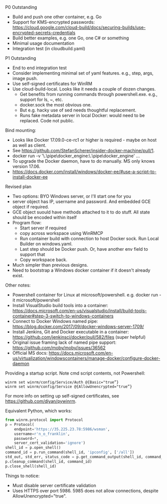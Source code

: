 P0 Outstanding
* Build and push one other container, e.g. Go
* Support for KMS-encrypted passwords: https://cloud.google.com/cloud-build/docs/securing-builds/use-encrypted-secrets-credentials
* Build better examples, e.g. one Go, one C# or something
* Minimal usage documentation
* Integration test (in cloudbuild.yaml)

P1 Outstanding

* End to end integration test
* Consider implementing minimal set of yaml features.  e.g., step, args, image push.
* Use self-signed certificates for WinRM
* Use cloud-build-local.  Looks like it needs a couple of dozen changes.
    - Get benefits from running commands through powershell.exe.  e.g., support for ls, ~, etc.
    - docker.sock the most obvious one.
    - But e.g. hacky use of sed needs thoughtful replacement.
    - Runs fake metadata server in local Docker: would need to be replaced.  Code not public.

Bind mounting:
* Looks like Docker 17.09.0-ce-rc1 or higher is required - maybe on host as well as client.
* See https://github.com/StefanScherer/insider-docker-machine/pull/1.
* docker run -v '\\.\pipe\docker_engine:\\.\pipe\docker_engine' ...
* To upgrade the Docker daemon, have to do manually.  MS only knows version 17.06.
* https://docs.docker.com/install/windows/docker-ee/#use-a-script-to-install-docker-ee


Revised plan
* Two options: BYO Windows server, or I'll start one for you
* server object has IP, username and password. And embedded GCE object if required.
* GCE object suould have methods attached to it to do stuff. All state should be encoded within itself
* Program flow:
    - Start server if required
    - copy across workspace using WinRMCP
    - Run container build with connection to host Docker sock. Run Local Builder on windows.yaml.
    - Last step should be Docker push. Or, have another env field to support that
    - Copy workspace back.
* Much simpler than previous designs.
* Need to bootstrap a Windows docker container if it doesn't already exist. 

Other notes:
* Powershell container for Linux at microsoft/powershell. e.g. docker run -it microsoft/powershell
* Install VisualStudio build tools into a container:
https://docs.microsoft.com/en-us/visualstudio/install/build-tools-container#step-3-switch-to-windows-containers
* Connect to Docker Windows named pipe:
https://blog.docker.com/2017/09/docker-windows-server-1709/
* Install Jenkins, Git and Docker executable in a container:
https://github.com/jenkinsci/docker/pull/582/files
(super helpful)
* Original issue framing lack of named pipe support: https://github.com/moby/moby/issues/36562
* Official MS docs: https://docs.microsoft.com/en-us/virtualization/windowscontainers/manage-docker/configure-docker-daemon


Providing a startup script.  Note cmd script contents, not Powershell:

```
winrm set winrm/config/Service/Auth @{Basic="true”}
winrm set winrm/config/Service @{AllowUnencrypted="true”}
```

For more info on setting up self-signed certificates, see https://github.com/diyan/pywinrm.

Equivalent Python, which works:

```python
from winrm.protocol import Protocol
p = Protocol(
    endpoint='https://35.225.23.78:5986/wsman',
    username=r'n_o_franklin',
    password=*,
    server_cert_validation='ignore')
shell_id = p.open_shell()
command_id = p.run_command(shell_id, 'ipconfig', ['/all'])
std_out, std_err, status_code = p.get_command_output(shell_id, command_id)
p.cleanup_command(shell_id, command_id)
p.close_shell(shell_id)
```

Things to notice:
* Must disable server certificate validation
* Uses HTTPS over port 5986.  5985 does not allow connections, despite AllowUnencrypted="true".

